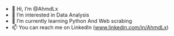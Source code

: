 - 👋 Hi, I’m @AhmdLx
- 👀 I’m interested in Data Analysis 
- 🌱 I’m currently learning Python And Web scrabing
- 📫 You can reach me on LinkedIn (www.linkedin.com/in/AhmdLx)


